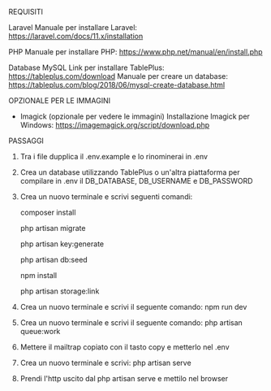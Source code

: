 
REQUISITI

Laravel
Manuale per installare Laravel: https://laravel.com/docs/11.x/installation

PHP
Manuale per installare PHP: https://www.php.net/manual/en/install.php

Database MySQL
Link per installare TablePlus: https://tableplus.com/download
Manuale per creare un database: https://tableplus.com/blog/2018/06/mysql-create-database.html

OPZIONALE PER LE IMMAGINI

- Imagick (opzionale per vedere le immagini)
Installazione Imagick per Windows: https://imagemagick.org/script/download.php

PASSAGGI

1. Tra i file dupplica il .env.example e lo rinominerai in .env

2. Crea un database utilizzando TablePlus o un'altra piattaforma per compilare in .env il DB_DATABASE, DB_USERNAME e DB_PASSWORD

3. Crea un nuovo terminale e scrivi seguenti comandi:

    composer install

    php artisan migrate

    php artisan key:generate

    php artisan db:seed

    npm install

    php artisan storage:link

4. Crea un nuovo terminale e scrivi il seguente comando: npm run dev

5. Crea un nuovo terminale e scrivi il seguente comando: php artisan queue:work

6. Mettere il mailtrap copiato con il tasto copy e metterlo nel .env

7. Crea un nuovo terminale e scrivi: php artisan serve

8. Prendi l'http uscito dal php artisan serve e mettilo nel browser